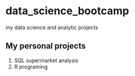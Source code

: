 # data_science_bootcamp
my data science and analytic projects

## My personal projects

1. SQL supermarket analysis
2. R programing
